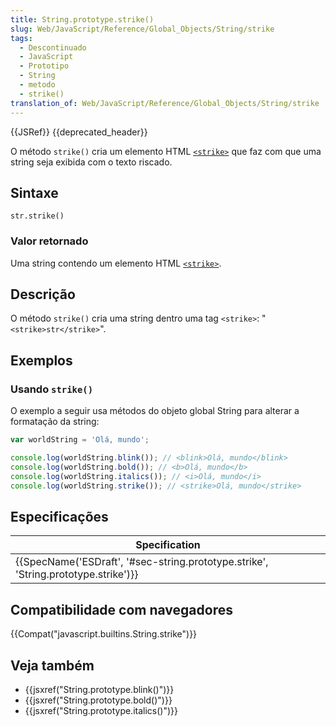 ```yaml
---
title: String.prototype.strike()
slug: Web/JavaScript/Reference/Global_Objects/String/strike
tags:
  - Descontinuado
  - JavaScript
  - Prototipo
  - String
  - metodo
  - strike()
translation_of: Web/JavaScript/Reference/Global_Objects/String/strike
---
```

{{JSRef}} {{deprecated_header}}

O método `strike()` cria um elemento HTML [`<strike>`](/pt-BR/docs/Web/HTML/Element/strike) que faz com que uma string seja exibida com o texto riscado.

## Sintaxe

```
str.strike()
```

### Valor retornado

Uma string contendo um elemento HTML [`<strike>`](/pt-BR/docs/Web/HTML/Element/strike).

## Descrição

O método `strike()` cria uma string dentro uma tag `<strike>`: "`<strike>str</strike>`".

## Exemplos

### Usando `strike()`

O exemplo a seguir usa métodos do objeto global String para alterar a formatação da string:

```js
var worldString = 'Olá, mundo';

console.log(worldString.blink()); // <blink>Olá, mundo</blink>
console.log(worldString.bold()); // <b>Olá, mundo</b>
console.log(worldString.italics()); // <i>Olá, mundo</i>
console.log(worldString.strike()); // <strike>Olá, mundo</strike>
```

## Especificações

| Specification                                                                                                |
| ------------------------------------------------------------------------------------------------------------ |
| {{SpecName('ESDraft', '#sec-string.prototype.strike', 'String.prototype.strike')}} |

## Compatibilidade com navegadores

{{Compat("javascript.builtins.String.strike")}}

## Veja também

- {{jsxref("String.prototype.blink()")}}
- {{jsxref("String.prototype.bold()")}}
- {{jsxref("String.prototype.italics()")}}
